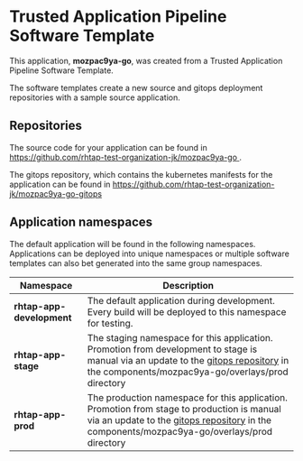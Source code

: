 # Trusted Application Pipeline Software Template

This application, **mozpac9ya-go**, was created from a Trusted Application Pipeline Software Template.

The software templates create a new source and gitops deployment repositories with a sample source application. 

## Repositories

The source code for your application can be found in [https://github.com/rhtap-test-organization-jk/mozpac9ya-go ](https://github.com/rhtap-test-organization-jk/mozpac9ya-go ).
 
The gitops repository, which contains the kubernetes manifests for the application can be found in 
[https://github.com/rhtap-test-organization-jk/mozpac9ya-go-gitops ](https://github.com/rhtap-test-organization-jk/mozpac9ya-go-gitops ) 

## Application namespaces 

The default application will be found in the following namespaces. Applications can be deployed into unique namespaces or multiple software templates can also bet generated into the same group namespaces.  

|  Namespace   |  Description   |  
| -------- | -------- |   
| **rhtap-app-development** | The default application during development. Every build will be deployed to this namespace for testing. | 
| **rhtap-app-stage** | The staging namespace for this application. Promotion from development to stage is manual via an update to the [gitops repository](https://github.com/rhtap-test-organization-jk/mozpac9ya-go-gitops ) in the components/mozpac9ya-go/overlays/prod directory |  
| **rhtap-app-prod** | The production namespace for this application. Promotion from stage to production is manual via an update to the [gitops repository](https://github.com/rhtap-test-organization-jk/mozpac9ya-go-gitops ) in the components/mozpac9ya-go/overlays/prod directory | 